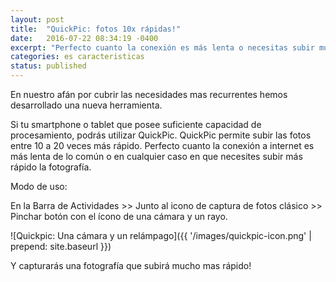 ```yaml
---
layout: post
title:  "QuickPic: fotos 10x rápidas!"
date:   2016-07-22 08:34:19 -0400
excerpt: "Perfecto cuanto la conexión es más lenta o necesitas subir muchas fotos"
categories: es caracteristicas
status: published
---
```

En nuestro afán por cubrir las necesidades mas recurrentes hemos desarrollado una nueva herramienta.

Si tu smartphone o tablet que posee suficiente capacidad de procesamiento, podrás utilizar QuickPic. QuickPic permite subir las fotos entre 10 a 20 veces más rápido. Perfecto cuanto la conexión a internet es más lenta de lo común o en cualquier caso en que necesites subir más rápido la fotografía.

Modo de uso:

En la Barra de Actividades >> Junto al icono de captura de fotos clásico >> Pinchar botón con el ícono de una cámara y un rayo.

![Quickpic: Una cámara y un relámpago]({{ '/images/quickpic-icon.png' | prepend: site.baseurl }})

​Y capturarás una fotografía que subirá mucho mas rápido!
